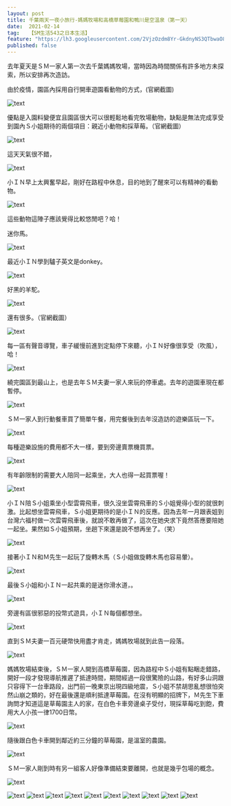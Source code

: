 ```yaml
---
layout: post
title: 千葉兩天一夜小旅行-媽媽牧場和高橋草莓園和鴨川是空溫泉（第一天）
date:  2021-02-14
tag:   【SM生活543之日本生活】
feature: "https://lh3.googleusercontent.com/2VjzOzdm8Yr-GkdnyNS3QTbwaO8msMIPz9ciOl-qhD-v2YbAWx5vRcjV5QZebiDBJYbg37coCvg5eUW2z4SwlAAVGtKDIhk5dfDXDlmuuNJXQ6x51SN-mJhWCtrPwe4zyskLLHnymi2cbJ5Fuf3e5NzUB313906BUi7Im7eWwETNxU8C-xxxKr4lttxtAIrvXS_Pk3fPLKViwlxchPbKZM0YxSQkQR2neyM5twvtMDEljQq5z9c-yWrv5-CVMLNwTdyhoWwKUdp1OXi-412XwRnRzY_Uo4aGmsabDUMGzov0IbfKj2ltHWOqn-DH09QfXXhxltHPbeRcmDoPc1MWKlUBTdKx9APu29NGdR0O5PBWhgxD1tTvgY87XUIesmpEr2uQph0AV6ScFE1t-n0SStxoVeMGUMisyYlNWwOdwuI-8UmSnxO4yYrJOxHOMHVcYYH8yHzxiZKlb01JSvWvE9S87q3VPwBwZf0m-ay4sIacfg_oAaCWGNkhbVXFQKhoBlXRjdWmUafG06yWiv0FuGHcNHeLlku9PtqI0K3_EVbLLeHL36b_xUBFrK0L_XqToaZ0yee_kI1xNw1PSOvX3jdxsrsA_AHKFjyTUBiDFkG7ToaFCVruPFlyVXusycdYvJbaYbGEnU6tfkCkjGt5bn78nrZeDVS8MKTNcH-n7tcvh4HX0IifEYVMSJz6kRE=w1494-h1120-no?authuser=0"
published: false
---
```


去年夏天是ＳＭ一家人第一次去千葉媽媽牧場，當時因為時間關係有許多地方未探索，所以安排再次造訪。

由於疫情，園區內採用自行開車遊園看動物的方式，(官網截圖)

![text](https://lh3.googleusercontent.com/HBMxEZ7MRSYH2Zbg3pHVawVBarXoqaMtjaIjkW5xM7avja4sENEZTyVtRMwLQmSm8ohT9SjHAXb2NOY1hPDjyf5rpXa5Bm75wwcs-tUF8P3DfjyzxILnlAYLQ2lFv7JCwqWcDpk1Nmk63f_XSV5l6GvJFQ2XUBfu49H4IRWmTiNnzcy-LyNt-rZLKbTQn6TctkTy3rV_dJ5SUnfACJD-BN1XhiQzVp4subNnd3SRPXNv-GynK_P7KSyfj2HlL6qRJBaSkvk3bNeVT7eWXau1j70znXjWxunQaxl3KH4tnq0Se-SXFmop9xVngxwqKuhdf5jJRR1KAyxXXt3pKArgMCdiVG6vz5cgunvTJRUFx_A_W4WT48MVH183eYPbxOO5EEGc6HaIoNbLGnp3RJF1FA7Rre30mhMiAnH5rfAbRoCA4FsQbst-e1GZvgH_G5j2RU7aPM57BX_zQTAm7xQYiv1-k5_BhTj23sAGiEFKaPzbya2NqjYQlVa8kHpyAjuR59Z8GKhxY1xzbagijAumOivGwp9dV21pIEovyK2UbAkT9KAtpD391qc4vTjFyoherkdyx7wD7Vuac3JgewmLV3EF1RwZey4P5vSkQDbr0ZPYUje2vQRTou8VIsi-i6HAE713rs6WyFvP5tBCg_pKXHZTOomwTvIKwK7EG-hQ4oUSa2J36fkZnz_CmBZ0Y0E=w624-h1120-no?authuser=0)

優點是入園料變便宜且園區很大可以很輕鬆地看完牧場動物，缺點是無法完成享受到園內Ｓ小姐期待的兩個項目：親近小動物和採草莓。（官網截圖）

![text](https://lh3.googleusercontent.com/EvfiErlk2QaD7X5ZcLG7Ol4ZrCZajrnBb6aXCOKKgWzIsQ5eOyZXsa4Ryc5udE9sLTaeJ298Bw9mt_v3Qd4nFSR6D78320cFLxJJ5nQ6HqAdLxqizMl7HfVTdZQZUJHmnDPDpnEwfB2inVrv-nVJNCL6ewegInLtYWS_LaavF4xva8ARoN98JsXxT2LtEM8uKUTTVmj1SHTBYe6xqd17EuRdL_RY_Q8H0NfuM_K9CnoTH0Tuwa17HP-x8hdr0R0PtEKNJdnh3tDs5KC_9kXAzW9l66qJ34lkFTHn160AtFWAM5rNwyHgGYDuO2TKQGn-gXDyXhta_YpjXWr1yaS59g_gEhldUQHXFISwJM7Rv24dMkHCGCThIp-MciYRs-uqSnon_tPhq60DLBPlBLC8NRfr-MBYNbos_G_N6WGMwoa-L61iMKXAaYqnAL3l3Lz90J2Atl0in_CYMCdgRg8qTBwAL5DwikRaVdl5wTJRRZq4HltSPO8FrF1HoizuXLDcyRGtGENhKdJprQ0fsZforBuEare8eUGyLpZUVWy_Cf8lueuModIp8Oqvr51oz0qwVPv7_STkjVuwDzHQeskrqZaPNZuBDylQF9o-WzAxZMEimVQqoFw3MP6JtH_T0QCstkjIo5nqp1ur9P-eZAesISFjJblJljKz9qAOHbQpRlxDOpI0cLOiCpU6kEMwP34=w458-h1120-no?authuser=0)

這天天氣很不錯，

![text](https://lh3.googleusercontent.com/bOp8IYooxgqAwN9-Q3rDC92JrheH-nYSLMlCPWhsqgLMAbQXzaMdfyNl9RMQdTByG_KbqXQI_7C8-GeBxj_joRTRJJgCmdpj3sFWOzGOjlGRw8k5C7Cn2NVQGwmWyCOX1pKYuHa2ZTvIFfGKjw0115-8UPJsAXal4LnLOn4Z84mXQ8OghXOyvK-1KdspCI52CwyBttY_DsamR7U7nVlE22BjVqOCbOS1ri5gUXkkuphx_jKBaIwjbH_6XqqxleLblfIglp2LLDCxZ_vi_K-fyWpB9ZRBH3R9sSquHxvyQ-bTwEy_Jvz7HugUEwqBOIjEyrGHm9YUM5nFBRjUxJNsm_BdU4E8mbkt4hZO3X-t4ugkimzaICTTThNkoPbbXxJn5U-atSs4xfYx01B_Cs66p5upfVtQuPXzs0pOq0jQUo8R1TQ78z6JIayWrdVcVjSjb5qHgqQuKvmwb2nYX1WdeseLevSohNmch-PHomSlkN-t6fJKAdxRH4FK0nW1_lQzp5UJltzEzJSGXPRN8xJKtWGwn2N1KsVqVmEYtBuhhGkcp5JTft-KYS_3xasi_V5sdzaB7QFj6U0OiVJHI2JJpON5CRNTracrlNErE1PMJuaIy68n3ciGuSHC2MaGUUK142CD6lLJRYhW2S-JLyGoNcnerkEzAJ01Y5u4WBJ8Yt2Ck8OUDBS9cZ5jz_tfm9Y=w1494-h1120-no?authuser=0)

小ＩＮ早上太興奮早起，剛好在路程中休息，目的地到了醒來可以有精神的看動物。

![text](https://lh3.googleusercontent.com/1hZJBLhIcMduMbLVplXvaSH2DHNgKEpDUUYnfZJxQnUPf2qJgqKjW0aKE6_u7w3V2oEya2V6CMfd95GdcYzLuN7db8hGXuO6Mw9U7i7L4cU4G3PL2gIQ66hf5PWhLRi1WJ3ArvEAPFoeElTx-5m1pUSQon2uufo6OqqIm2M1K72-nKtytqhs5Jjwa0gL63sEDHbQaQYLiMQV87HeME-aUVvHfM6uflaR2tNmqH799taGeaRZqNe-SoeuU6i5tVv8GetIeESAeIEZNDrNiz0o01ehQSTPcnMpNB2nEb1XdpHep3any2Dwq_aBS9yTK-Flwwwbpi_9G2qyNUSpvAgLYxzjLOMeY9YgaWZ71Vf3TJtA3KHITqy4q-GFDMvyMfZMWt5eJpAg5AaV6IrYc461Lzs5Y4LgjuysMitRg9j6wCZ08yriywyqtVgu163n5aSX00agrNZjJyGDCh7-R27M2529IctgFnlpBJP1Jaly9GKFwtlQZ9uteL6I5LkqPJW_P1Rmdt4YKumaOfxn7NDVIM2TzqyeshRMb91m_ptig4FtFbOnCiOoiLQaOVIhLP764L6CqXa2jRB7aqVDiuhljU0e1nMv69CUqw7fLjl7671jNgN3QQSrSf4CswMjDYgOoPSpqupHVh2aSb4ZWWebFRQkHrpjwprasUjR4HM0fCQv3fqIw2VNOfeIhsV2mxk=w630-h1120-no?authuser=0)

這些動物這陣子應該覺得比較悠閒吧？哈！

迷你馬。

![text](https://lh3.googleusercontent.com/oCTXPVodyMS571L_Aw7-sqFJYeQQ4aZ__AAEH-hHLu33SWHyaHv0ykv_wKxxEGIadpjnQbuIuqfd73M3QvNe6sOE5gqZMm6R68sxtSKAjB03pl-1bONobcQ7JiMqrMbl6RkU35c9wg3H39yriEJ-vsX4IhHxv80-i1OGX_Vb-t7VeVl5q3NhIxNKm7CsWp82lA6-UsDDgbESQn2UQVvoVvjchESjenTFJOzJGQGmgu_K1mR504qocLkHTMqwtKPdqzvNdQnP3ZUEkCSTcg9svih3n6JankbT9nfQx9r85oth9CU3a-037Dh9RZgh_lb-2HBOFmqEJnJXwfWk2lGFIKFPatjumEi6dElljNVKeJi8gZjSDoCLMopMKQp4rzLyP5H6QPcgagxOJKQvrcNHqD0H3dpeE8stF4Pw66O_Et2sGXZ2sjbsSVskOl5g5E_JpW7bNOAAjkV2q-GfyeYjH5rfs-D8Z73adbEr3L-EojAmgyC7RoFMGwpz6UiNpcmOWC5ZNWb-5FTfViTp-qPW5AKZHMoGWAnMZ6bBTPN7s3MsQ0542ut_uWimKzO2RgHh65Dd4zuwLkl6RKj3E24azPezpPNTtBVCqV4O6mBrq9tijatSzmQH3c0qsLVVCIwDGMRtdyq7uHRWQ6ELsK-P4DRBj4T5YBi_HUsEJJZ1AVnz2dyCUABDDF2PesmwhsM=w1494-h1120-no?authuser=0)

最近小ＩＮ學到驢子英文是donkey。

![text](https://lh3.googleusercontent.com/owpy2HgWsPza2Mgth2U-6CZbVYqB1d3R2Gu_oWVqEU7WX_bbPfF8hUrrwjaoGSQlGXly_v1FOEsKj9dVxS128Dj7hZ7uivGgx-pA585ZLKP-2ANcWr9y-ID9e0swQhrUM15G8QupvkKMQ6dNhC0YaNGWTVRIeRY7xXgYMwoPTdpMRSBcXa6L1u6y8K05cSEu7mmPykw4RfjUbasdTaybUF0JzQQFu1_XpNlQtONg0cN9mNQ6lBTEWgI9uhdkgzB22GYLUSp1ize3HBWJKkMz2dpje09zyZWq44pei3en93awq36gGkuTqavFGYt0c3PEXy5wFXETEUdfED2n7S3OD0oXT9UOTWJ873439tDCadHjhGK49Tlx9LEoQjtINkYK5fixrsDsDZwnK5hYwzHuQA9hx9ARQCv8eqp5IUd0lEQvRM0aUEEtP0_ibA7c7xFxcFDdBkXMNYAtWInmhAPaAqq9J7g3PCCULWWe1YZYE0fy7LUIQC_qDF232pwTZRXkyP3KUwQWgkEC4bG6e9Fi0nL7ePndc_YePPTqsmD_3qP384Mpakh0xIgmVFqJSkP2HrJ-EuFlCOoPDXYH-0VgiJtUBKILYyinX-mgl3ceAqeYbz0XbXxOTWKOS4IKUNPXVSU0KVWxwazS4_sOKWnMKdeRPAL3tf7PjvSIDTalC1HBm0ck0SvqGZCkolDBgNk=w1494-h1120-no?authuser=0)

好黑的羊駝。

![text](https://lh3.googleusercontent.com/ATiQMrGgnmJqK8_cj1s2JG3JobfFVeKCcQOh98sz08rjmLcimziCgF3oeC4WSRruqGt82M1wX3XPCv29BVcLwCNdyWLCJPD7e6yQj_jrWpjJIQrvfZVg3RsZm7AXfeYuXVFu6XFUCSI7w1NH_-_idSxYZMoCUb8ksFuXMrXpEfMfJprVGzTJpWEHbQ8SCr8o9pW3CBejNsvgp65DAZcw9sPDJ6tcgNjHIZckLyjQf5xu14Ku-qaH6GSTuLQwbu5weL7-os0DJBrI7UeLYLHoxABsspd8k5TbjzDg1YqKxCdKUghV4AWJ9O6S_jGeUsBjL1XjoKfJLQuQNRC7uxik9crV4P9P-c0NziJm4Ax49UsyIrf1G9jjVWou3dnF8ilmYYoJiPFEqdpA_M8YZ2xvMDX-x8AarNGvxBZvjTxJjPObQn3pLFQj3L_OXaUX4GMglj-WlFuahcvXeAlWTs6Ez7YIsa5-gsi5GRl7o1PcKofRlyfbYu3c414GsyC-XimdUIFSSmh3mpDvaScS1K3E1jYz3vh7ocm9s2MW8Ygp66g6d0lE5J5zS9RDF9353UytqbIoJMpZ3MBzxu7toxnwF5KmBNqrhCV2L0ub2n2EB1LAqjDqHuQ9IS0_1Pq3RNF3fVWWKxmegAoOv1AFQxoPe9mrqGW0tEGn19ILGj1VfBTmQUPKeBpxA6cRHvdMgfQ=w1494-h1120-no?authuser=0)

還有很多。（官網截圖）

![text](https://lh3.googleusercontent.com/cLfnDelySFflNhSnIleBw0QraHm_PAubyZNkvmZE4YW3waV6ybvqIkD6ja9c9a0l9AQ-Shf_yHd-glqb16k5SeyBMgDb_Ko7TrjwSCFG5XcbYfAJH2U2w0KeIX2ofJxZhXOX38KTrvojYd-Bko_d5UiaU9LyAECJg8vw5RLr4zFMit2fMqAPMF7p4Rwt3T_9TMV07Kx9x-dTTyf3658yjQLJJodqE_tW6ZUU24_OEOOZLdB9BLcoNooJMP9bGStOU9rOkl-P2eXl9pHwxI5J86250qpEoYmjcCvdnmZjg83-z9V3R9ZV4SKIqKwPD7NkfaGxKOlwCV8gk-6FoCWctwan5NFdP5LJoMe7GAT1Bfj12P7VumdsWdczcg-kDkx0kqnK3Z7IvdeCH68wXVv5OFG-huwa1v94_bAPBp5lh5tDyU4o5OsiNM4wXjOeawMnBT2KmJUTKZY1GSuJLTBbTEzpFF09angJhFbX7a6lvLQT_dzVcCaabnf4PVdTRnVlBXyZsDCu-exT7m7QjFy2owGgtTv2CpXADQgGy1hG9a9Smz_92lcsptGwmp7dqMSLBU-o9uTzQiJVvH_sqoFf-dFSc8GvjhJJacIe6aLB5WEqK7HVf1oavHgVyGBW7Pz3lW0f_nZffWf5w8P2HO8McWN2FYwPUKAXz_7WIkdWWABNaxm8Om94PnrYlcfqALw=w432-h1120-no?authuser=0)

每一區有聲音導覽，車子緩慢前進到定點停下來聽，小ＩＮ好像很享受（吹風），哈！

![text](https://lh3.googleusercontent.com/VscKF5Rew39vBImkM6-QodRL-TBz3IcHsUF7t5CLJjHeZqW9D7uZq5V7kdahrxKT0yGVvLRoFv8YkqP320KOTScAYwVonlkimGFRooNga9VK1p7pQexoANqCbSyKq7sieT0T8BobqIYLRez2DLwZykLZ8OmELfBvtLInVpN3lDEnaQVtt0WR-unvTR9byL8NqA7biz-IuCYdEzOFjqVE-We4kvvlpinEd028M7ZcNbTN3FwSV_2z2OWrfFERZRvAMdrHRi5AdWn3Evo53WEpCOSq9j8nI--nNjQK3thO36WSrKqPppHjGfNGaLKZUTq47CDWHA8AIYa3gzI7ZHEWR13r8yIjt3KAZeYiqOTkx2-wY3RU2lr-IKNp0t_cIUNyYWxpLWmrzrQV2etLvjLhyz6vedG5bjzSjMstWVTGM0Fi0f0bJTv6CVgmreWeSgKy9IUt3MUEpt_DPe79L1BQKXAuVnZrh8RQg9WOSDuw-VBH2FPAR2fSpLhWGVEhG0qi0FN1G9rRqfiNKfRri-sxPkpPMNo5GqSyBasVBBB6gbPdKgl4V2yFhEQiTngA13X-_4wXwiHQRJYWF7rfLn13ygOuKhWEudaMhWgx5SpqWtptoo-f_j5xQCzXT7dV_iHyBlBe6rgcXWnhth1_uBt7wTCSDcIRZRHAaa4yvY3gdpq9azSAxMqy-ehxZ6_RlyY=w840-h1120-no?authuser=0)

繞完園區到最山上，也是去年ＳＭ夫妻一家人來玩的停車處。去年的遊園車現在都暫停。

![text](https://lh3.googleusercontent.com/Cmu7ok2zKwTL7fJ7FAKeMzGcildA9BzIpLyF2yP8cEc2K66RSMBaHv6Q0nqXGVaHA84sgqhgOvgkgBs9TU_C8nwfbvL4w4hF8c_0m6W38TMQTa76Sd96oP0UXM0rlmxPniC8Aos1En89XmxPKHt9juzCPdDjqwy4lVhE-usYE-5P2f2h2kTv4W4yddq5O29TzZs0rtLYpwf1dyD1UGf1Rw1pjuUzQ9yTftYOYxstsgLO0pI4n78fJiRARQXfjmtZ3kAZ7Gyh7X0C6yMdBIvC1Cf0PIW8s7BEdottL9H-Ba7bcXQ-T5x5w9RDzARwJHttTuXM-2fHvGD5gTOLwo-LCo1UL0sRaFNv7gH4kN9BpmC-RZrgJ6nz4yah-hruUo_9jUVvohCftb_lNP3saQMK9NORR4HIXgdlOU7_QqDth3jIn6ptFJIPjtMWOI-vOwcFJ5Qlu4oO2ObHtAmtZfK26KJerpOgAYa5sQOCVzaAYcD4_rp24D19bMJs8EHmYfQKpVIFyD7Agh8LMvdb1GMBidPhu2vTfmdJoZbRin5CV3cl3V_yw2Iz9Ig09ODvg7Z5QlY6CTvpEj2UGz5jNTJRh_oljl4-KFmcQwCwgugzFSflWfZ289tA51HIXYKlsm_vvldz8dRPmWgYwTFdI3UPyZDKCdBFSISHw5rPqI4G47I-O5Qp5bCzSv2OqotLyrg=w1494-h1120-no?authuser=0)

ＳＭ一家人到行動餐車買了簡單午餐，用完餐後到去年沒造訪的遊樂區玩一下。

![text](https://lh3.googleusercontent.com/YPWKVeWidHxaYKNS2VQGRqbOawwuF7_--iStCOCqox7V_FGm2eJfiRiitV0So8O_3vhh80BQEz3Sd1HpI_q2Q_yOdjg-L9PZA5aICv540aApQlmIeO6SLFpQnPBiT4RnVVdsHgYf5GQMZBHqmBzJTfrUVRMtYtR0QAoNostIrhAQfYQ9lGKZx7igkviSCvkZidghdYA6UnAfTJPcOzB0hcq30CfDWw9EGfwjgrEVcUrLBija49RK4Uv2C78jRoJW8QVdJP7QtZcS5OPyNtRlsYpk_RaJyNSTHt14wNtMvCJ7zpqC-FX9ZAtIS3lvARDeN4MK4tRpMOYx0lw0lyKFTOh1Lq64AqHEDPtYz8qjv6CAN5iY2f4upUV5UTA_3FVQxtE_jmbGOs5qud6Y7Wyz46Zag0_NdRf6ZKgpfPYJCEtHWB9-bVTSV1JoMMOxkagNtoPCe3JY4eLgxywwpvFnOeAjjxTJvFxD7e873E7SBtxNDxwsIcLYYmOtSUF3JRyASzk3U-PFwkw3DZFE0BZ9a1d_l7b0wN5Unc2T0EdG0iC6dXhPBRrwxhaX_Bt11UDD9RnWkqNWM1W324wEl7w2V7IdR2WbA1kpTLJ26nfqUF15qX7-YtCaGeTGql1MLOPd7VydO9rTVLE8fwnuSVW-Zb9-CJttrPs8qD7WJiU9zYD1_luh1K5-t4-oMv-CtNM=w1494-h1120-no?authuser=0)

每種遊樂設施的費用都不大一樣，要到旁邊賣票機買票。

![text](https://lh3.googleusercontent.com/U04YCJLQ_5yMJftGWd2Q9INaWBHMSiMm4ItpAJp6j1hrUGs4_RoOh4P_kL_cKS_hmumkfvG7JrkjKRTpcSCf5k9yNlz3KUJqgy16Mz6xY8Jyu6WyGJ032jBXvjulo76Wu0l0TuRs9hR7M9TEjs-nuQrcMWcHmfOoVAv-RTHspaQ17SMPKHIzdy1llMHo6GmQLO6TD1-GbJ46CVlBIUKxD785WZKxMXQht9FbrwDpX_AHKVDf3w1u-VQha8_5QOuw0VH_RL4XVubsuoA3g5qfkyMp8baLHQEYAABMilcAhQvUhc7eLE5ixuPKStPld-V2K5U2f2FYoiGtwY4e54ZQr5ameuKz3AM5KrcZ_Oc8h3njdf2EX6s9dTyhQ7yuv1q87Yzn63CurjI8WwFBB_F4dUvElBW5ZnxEzespvuv5NDpvOnGf_fHII-mS-0AOUGc7xA-p-mL-fDB8C7ou2ANp74OQVuOHnur3X5k1VYLXaXc_ZqWqsuYzJZ9qV8CJ7K0npotk3WGecPI58CFQJdWGjFpi6gXXrXXfqiSmzQIb0wf4hRVvDRxbSpz0aBpUavO7jWty_WkibNP3C1i-HwCRUnPV8wtnzQiPPhLlBu7pqTH7dktzl29pnwkCLpQO5Vh2XkTST7BeuXwt1gCq5oSMxvuwf-SN0SVRX7MLmeuVMj-mFgIyeFWqg-cHKX5Prrk=w840-h1120-no?authuser=0)

有年齡限制的需要大人陪同一起乘坐，大人也得一起買票喔！

![text](https://lh3.googleusercontent.com/j9ilaXPNDRkktH9yuaBi38uPgMTrd61wZ38cWZOxBkMKEdK3okmDMohZtsnYhEgSiBaeMVfpsIQNYJBoVQfHYwPWW7Swpmu49e2hKD6jeT9qemqcWJCJcX7DSfFTF7qI9otrGdj1ewSVyO-UCXzM-WbLb3sXQ0UvgYwUVZKN5uIrcRz4OZuDUoZFUCzU6rbhmxW1wxkqqAdCcmnuvZYPNLTvxkQl4O4wZFKebBge7KFzAtsbsbcsH5nEtAgtrnx94XJhEFKebsynISohAJ24R_n5MY05Grkr509WJD_ldwZA3XcvebdQxncCIxgCZ8QfbUvOdEqpanBeivN_aaHl-NiwyZGLwQOMbUEZK6oS62b52GkUT7rPEHgyac9rn4kt_ldq8YpTJ-oEYDk2vnQs58tlA0B2nEJwkLB2uV0LzcER5DO0XQ9ZG4oGwRQjdr40M7h7owNpSsnOE6ucJt9BBnxWFozW8rz99AqEw9gYOJq7LN9B-LSHC87ThbweaxajIKWQJcNI1xqQChqAYjfThejsfQaF414O0LN2d9lZNd7byzvEQ3rGsuzqvX-ocUpNy1poF2TGoS9XLrkUUsGjsLa7AiLUhQ7i95iegzn51mxydXVXX7WoPHZp9ZjhvCVwSnLI9zX3Z50ImPUVpO3S0iJd3JfV-aFTky_Ooxemq4mEA4vjKSGYucO8GAl8YhI=w840-h1120-no?authuser=0)

小ＩＮ陪Ｓ小姐乘坐小型雲霄飛車，很久沒坐雲霄飛車的Ｓ小姐覺得小型的就很刺激。比起想坐雲霄飛車，Ｓ小姐更期待的是小ＩＮ的反應。因為去年一月跟表姐到台灣六福村做一次雲霄飛車後，就說不敢再做了，這次在她央求下竟然答應要陪她一起坐。果然如Ｓ小姐預期，坐趟下來還是說不想再坐了。（笑）

![text](https://lh3.googleusercontent.com/WJNQg3xo0vHPiZCG1cC0zMDWESNcCLvmc5xItrkuxIqkw2P2CEsJHcRDydu90BdQ0K3eykzgD_49sjAXQWlgBz55yI36-z-GZEVriG51FL9bQNdXBL8a3sjciL4QpP2xaGHs5HPhZi1e56ooyUnGJ71x1NRCmWwIDHyPsfayw5dLSNupfPT8QZnfwu9NpYtOFNVxgWa_aKPiqbgCh7FLDEmssfxd82GPkgSnAD4HCNzd_iz2xWTQlu42cTSKqIgZBkx1rV6vnQligPvI035XMCv7xGVvN4mfiG5o5Eu1hnYwXtvZXe5k5FyMLVWbA8w_RBO-SRbvFoK6dscjrdjyoWGrIr04Wxhb29pZrp0schanLj2pCyA5CS-FkYKGQ-79Od_wAOro6-XgPBQOJu52NodUDToWQf2KD6a29ETMGqhz3mZG72Qqqj3EKaDttuvrFsays-BkdQVdGmQTaRUQPv5UHC1On9Nt7zzgDjiZqX40p2jjLC7bpz6Tcxvkk3Fe9ZEfeecVvV9Y_PSW_N2cfTO-qCbfiVq_Nc0oGE85c0t-9NN56RIE_QDKKDjquCXenNsIn_yJgUvWwJOX_gNqR2KT2IafIB6nwen9zDkfK5nG6yvY9uJimk5pNxUhr76JXRAbRob9-H2ky4lN915Y7fBEKyE1uV8mpe5O5PjkJnMudmyW35oTyMQDxPGeVgc=w840-h1120-no?authuser=0)

接著小ＩＮ和Ｍ先生一起玩了旋轉木馬（Ｓ小姐做旋轉木馬也容易暈）。

![text](https://lh3.googleusercontent.com/hXqQbX7gKa46Rjk-d8FwaVQtoQTMzRdqlgDVuJjIw6vhrh-kfV6odyYgh7p72njy-9oe0R1o9OK6emGEJMPlTNHsDvPmhGCiy6phdVZNbvm2BTPXkozrC8vt6deijJ2h9YoCUQL2Qcc23L5j5gwjEIiirMk5ad9W99yePeSfAehz2-jYbKDMwahFCxKJTeHJWjtWLISWwGQ9XK9G__v6Oi0u9h37c4LVDe7jFc9GtNM-MrymhWAAdkqu1qVUSllK22i2EMynAjs-G8pt7pEwaeO79mKcHaruGd5iA6vxupaHtkKG3PQt8NLldUfln5ZZ3p9Jj7b6sjt2mh_BVXfTqOz7jwWCyS4BAecUSDxeVFpp41EOL-5EabM5TgBbpd6bqfGc8AZmOyvGhB0C8FOG1uq9S7e986nk0r3Qd1_jRlKQPTrYD_rdqa7AKSry1tvs4XwgGxYBWjGXjLDhjhju5nlp2QN9JirG5psE07NbbF6JB97xIqqk8lQjzUXZy44FNGLdSis7IDc881seHg9LIKMCRW1Krx-Sul5MfXGW3atRErYaYA4UZd9D3iqLksH1CisR01d5w8UOI7hQzyi3tr3FJSuegcAsvARbmDnWGuyXuYHCQUiJjPzaUuWoR-0mD_JgVQt4l8l6Uzl8RtJ8M5szVRqp0LN94ega2aC0GYFkobVQxBjzcagdrAuvktA=w1494-h1120-no?authuser=0)

最後Ｓ小姐和小ＩＮ一起共乘的是迷你滑水道，。

![text](https://lh3.googleusercontent.com/jwSkKQUWGGe99kvCSRQmd_kKQtwWuWoltOv7wwPkvAfCxSfmHD39lXqn5aLsXWCSrYjUpBtvjXEYc1ARXiMyZo595bNjfFiy7TAvDNKv__xTD5baS9cc5le1X7NKl_8I8VWrGvoI7wST5P75GHblpP5C7t_xcU9l8uYr4Ic0s_XmEJW_zViD8JaeDOw0wOfWQ15amEleY6cWOVNiOcj1ocIopVsfq8rN6vAzMQmwbZDP-USynrD3K2lVmsYYYKhkI0hcSfR5Pc_eiWAJVoNgquFFUwFkKbVgjJH07IDnOJ_Xml8ugll3kJNgwoDckXsWb6cvgQyyZAyZKpjPUoQGg7iXieZTI3DsI-MjBJHj9t0Gv8pjPNCgxwLvP5ENndMdJ8lz42WYYjcwFuEEya5sEvvY45rEMtm6HIYH3Q2_c-Mh6IjTw4A_54kd4N7srDig9TCwnrBCqQmsypZYomYJNtfucz5Dtooo07c26qdAuGsTMpFGrl5rGju11MyUdxCL_t8gY7xqODmwXNErZQF6CdcFcIilY8fnCWe-1BrMXcE4-X8BBBJkBr8opxMVOEYn_E38LXBGnJlH-YvFeCH-IwsZNLbrxOTUX2yEfXcLDYQDNwt5zJGj9oh4mILeI-BmaKE_k9INAj9q2IpPfWUPjWTFDEC4vzauByhL3-vxvcivoORY71loCZ6YFpKUwts=w1992-h1120-no?authuser=0)

旁邊有區很邪惡的投幣式遊具，小ＩＮ每個都想坐。

![text](https://lh3.googleusercontent.com/qcDxTdzI0hhkGiaKYjUsdFRQ0DZvJ-4ng17UYheYpE-Y5Bioc0OB-9uZf4Wo22xegZmuVNc6_Er174rt3VNz8o2_-djzik7AZOD1ImElZsluBSvoJWO2PWh6ZpCy2-3OEVfBrt3B3pnKeGyTUxqY4CR-EJnLxGX-bqytpc61eXhdHsFznoHB1kfObvqFlvhncteXdytDSGTUVx2edKk7SPxoMoBEI4ouBaWqsxMcOIUImRQYKNj8mrfqQRv80qQIadtJcNRe_WgOC4-VqJO-giob8lTJr4CAdCK_gouhd9ZsmC4zSyUUEmiAo_y8QE2lxHipPTAB8aivlS6CCy3vbaELX650Ewg9WDWkEKy2fdvEwWnxDL6oA1p6NWOoWaOuNI7yl21NOh6v3lYn7cLej8LmQWMPdP9uEGO5VEpqys-TQcfurJpz0fn8x2MjdoYkEjvSB9Op3qeAZTc994WERqT1jTFPn7emv0cX_8HOo-RLyqt28sxG9RgpAxS27pHl3Qq-ncOxCrxjWgnto4Hs6sIMLbN2IRB3PFVLwzlkt-YFnr5Mk5TJQUvSfSNcGfuumS26i5QQft4yCr4OjBh-zxeNmKYinJtMJr8nRL62c8CYj4JvYXUSp17wJBUZmBJ0lhyrUYVBFweONtX2DFpalvJGulqjFWd8Fogge93LNeiqYyA8yMxlc8Kyt3zK9dA=w630-h1120-no?authuser=0)

直到ＳＭ夫妻一百元硬幣快用盡才肯走，媽媽牧場就到此告一段落。

![text](https://lh3.googleusercontent.com/gma_aNyFoj2Vplkszd_zBCAAOmY69035mJbYSP-gye-498YOssuA9TQRS7_kdYEdgB5EUGbiytJpuJDPQR_luHZlJCZK0BZD-fTd3FHH3CFxhLTvIZSyS2YfNIPj-9lpdAnJbCNQMVRhYMMkQRlB7eS3Hmbain5GVkbKOqR7Da0NV62EH652n-qe7opUoLQul0XUF4DpYC5VqhIxHLmMPV4Flm7w6A6DPcXxL5J5dqWyD05lAiC6cAt3CTf0ej0q5Sl693kR-M8aC3egraXVtq9j3jtssBx4SOdBoRlmSkD4nIJ4qXQM-jduaqrhm5qEaznWeRURC7C2ItD1ttkhW12C1B42IxqIe5tkDqCnY1KM331APVpzmE6ATs8waklBcgiAhnSlZf5N-RO658oawt5LGhyl-h4K-WeBvKCCVOBR81um0byioKCEUTjeNqGwJLfpuTWQjuAvtfbvvIWBYUgeIhlQrCB09Xkf8aAManeE8dOAQG1_cGCfMf4cYmo4Aay3Fqdj936-lEte0oNUgv4iS2spJLTq1xOAdZlfybSpUs75eBwF4WtfliPxuF4eZjPW716mGOo95DYr69ffO3yq23pYBlmZhifKdL4nbErG3FajXyY2EpvQyLlZev-CDmvICR9UGXwgJy2NekEV5E41ui4EuhAJ1XzwUuIUllqpaeniLRSfzbMX5W706SA=w1992-h1120-no?authuser=0)

媽媽牧場結束後，ＳＭ一家人開到高橋草莓園，因為路程中Ｓ小姐有點睏走錯路，開好一段才發現導航推遲了抵達時間，期間經過一段很驚險的山路，有好多山洞跟只容得下一台車路段，出門前一晚東京出現四級地震，Ｓ小姐不禁胡思亂想很怕突然山崩之類的，好在最後還是順利抵達草莓園。在沒有明顯的招牌下，Ｍ先生下車詢問才知道這是草莓園主人的家，在白色卡車旁邊桌子受付，現採草莓吃到飽，費用大人小孩一律1700日幣。

![text](https://lh3.googleusercontent.com/2LYTLe6QICxdMip4DVNxOjn27DYtAb-q9cGNo-b0TM9NVKCZuNAsecXdxzK8D_zHh-E-IncJf1fQbtzJzxpG_DhvbzRYorSsl2XiAtN4QxYLUQ8vn8zf0qqCLPHqLopyacnavSoHrGLLUuxeSIcM4bEUgWypDLzRH1PGuVKP4E6Aoedp-MvH6w5KW7ZworjG0BVmWXHg09oyT7t3bbwJhzlgOjiiYz10g3u3oTOwCIgGr4omW2m-_x-aksf8fv3VsYl9jGDDdWpInPzbHQPO3Z8ldaafxOde4DaVnxFliXoAUxnoyPhEecPVHTB45udagZE8B58SGiKcBDtDq7od6ohhkDQAtAyDEd1pHjOBnvj44QU8wuFJL65IoEjMBXRTc6RCWKF5DWPsei4QdpFBsHVnilVTXjlYuNAzG_ry1wLgbNyrZ7CodAbIiDAdCOcz9Y3ijVekPx8o9JK-VR3vn8ey9X1TwrTBZR22x9t8Kbb3Os0Q2FkMj6T1nH1CArueR9Ng-25-BbBnlK8JR5yEyZUzm0Rz4Z-YtDAvhJOK07LdsJ_Rkx2lHM11GMYrlPyrM0hDEOFYRGmZPd_tPzf3gD0xk3BuEkShH3z2o2XOflsAtQF4NhCFK9Dy6BCroMYarBEAyp8MZGXMJ1J3qycP7PEuLBYpz6HUiXj-dtM5Xd5librCzUVDDkbkA8yowko=w1494-h1120-no?authuser=0)

隨後跟白色卡車開到鄰近約三分鐘的草莓園，是溫室的農園。

![text](https://lh3.googleusercontent.com/_sh86iVWRsaUJhPonPqS0FiRFXwdU00g8dG4RWXD--MCHWI_8ACVwGzgt-e2XXNjXmNUCS3BQvsLEjxfDqhmDLJ9CH_G-2JOCgAA2eCyGaS_h9XiQ2GkousmkaWsQ512JiC1PYLpG5ZTqX4ICFoDTjK-Buy4KBY3oG-I3XyYiYy11wVeqcYNbEoF--5xScQDi8Wk5P6G8VMVymaBKk25DBwNWB4mwYqFdALtay-eayx1TyRj9YrUp80dW56kNljUrJJwCw1txx6giKWICguwjLP12MDSpIQlHhYP67BYMHonNqwOLcY25OrEFwZaVOPVJ7yoYQ-Rb4q8_zpDbGw6y4VMjk8n3TVIxKUkGpQd_OA2BKC6A9OJJCll_JjruTzCBmEIGZHVtlVyxGMjy2z4DSbueqDfhl-k9ojmsgiBX1Vhy_D0pFFBetEanOT8_DZr6gbXeGr43EBpVjWOnjFJ_nlJXSE0urXoad_EQL4lTBrgja6DsSq7kS_k6H-yftz5cV3IcN_RNbsc0AhoQ815XnNNK1eCdVmA_KJiupzQD8f9EtdDjeRUtdEsG9I6fZjEy3kV2XdVdS4IktZD4SQDoWeT6jUXWJ1kqe_lIjy3pLTiWx2fG6Z2fybxCJbtaVD6y3f7-KgTM9IXkfN_XZACCpW43k2w4Sgnm--sMNVkAABVbmV_x4dZO6P1dlKk94Q=w1494-h1120-no?authuser=0)

ＳＭ一家人剛到時有另一組客人好像準備結束要離開，也就是幾乎包場的概念。

![text](https://lh3.googleusercontent.com/CpxE-N3fKyI8e4Tu7zpZrZSS-QpFuHsXGfqg2zlVWyaohDe60IzObjfb-EAr7IOHCJWvkDpwjpWMH58t4vMmhBhZIHKeLIxMjrHmgLJgDk1FLa25K9dQ2jZ4NxRG6Dp-TPlL3i46jd8uH1k3XKY4D2t_fteg0Mt6A9K_5qIFC_YizudiEfT9q4zcpfKLtZgCQTqO67tB2tSJw7dlxatyGqrZ59y_jOh8JtmwrMigXAPcGwpXftOEcq92PpaUl7inuSv3w6yKpkjuD6MqnruUtMPwAK_4qLx9AEaWp0QrjOmNYTydvpE6V3SbSO7G3yq_wUyvl0vREq-SsCtpUZu1UiLgSizOMvPsq7cU2A2A1EugCJhjnVVNClQu4nGZn3yLLBQUz64ay1T9qqzU_SRWRQuwdamsaD24s4af5hxIlN4vR82TrqbxlqTxQU_eAZ3whm5EQOKtyCFC2DvPqC3SxTrqyOUPjnEvrUTFCbarKaTDKS55L9fAKrlHJIpR1R-Bj0YR1dR7w_FxZlrzP_Qt_hxSkFYIarU1jBcdBNCI2YpJAN1qvJnYodfrk1nKLhiiIf8y_A5mreKQOw3S-MLVU3MFTb1rpJjINYSOcKRqOCdeNtI0AaKOo8JmiQlIMy7jIOM81T9vEBVQQxcH4S4YydWgmshmz7C6n7FlkcksIGLtL3r01ztnUzBEQQIGwJM=w1494-h1120-no?authuser=0)


![text]()
![text]()
![text]()
![text]()
![text]()
![text]()
![text]()
![text]()
![text]()
![text]()


